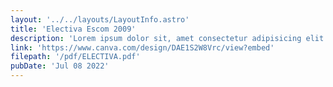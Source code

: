 ```yaml
---
layout: '../../layouts/LayoutInfo.astro'
title: 'Electiva Escom 2009'
description: 'Lorem ipsum dolor sit, amet consectetur adipisicing elit. Possimus debitis culpa impedit quae quam? Corrupti.'
link: 'https://www.canva.com/design/DAE1S2W8Vrc/view?embed'
filepath: '/pdf/ELECTIVA.pdf'
pubDate: 'Jul 08 2022'
---
```

